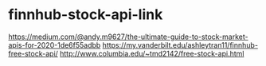 # finnhub-stock-api-link
https://medium.com/@andy.m9627/the-ultimate-guide-to-stock-market-apis-for-2020-1de6f55adbb
https://my.vanderbilt.edu/ashleytran11/finnhub-free-stock-api/
http://www.columbia.edu/~tmd2142/free-stock-api.html
